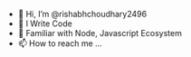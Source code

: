 - 👋 Hi, I’m @rishabhchoudhary2496
- 👀 I Write Code 
- 🌱 Familiar with Node, Javascript Ecosystem
- 📫 How to reach me ...

<!---
rishabhchoudhary2496/rishabhchoudhary2496 is a ✨ special ✨ repository because its `README.md` (this file) appears on your GitHub profile.
You can click the Preview link to take a look at your changes.
--->
